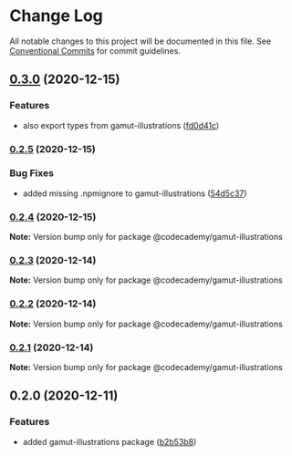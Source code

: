 # Change Log

All notable changes to this project will be documented in this file.
See [Conventional Commits](https://conventionalcommits.org) for commit guidelines.

## [0.3.0](https://github.com/Codecademy/client-modules/compare/@codecademy/gamut-illustrations@0.2.5...@codecademy/gamut-illustrations@0.3.0) (2020-12-15)


### Features

* also export types from gamut-illustrations ([fd0d41c](https://github.com/Codecademy/client-modules/commit/fd0d41ca5080db4a7aad6df1712391f2ef233b78))



### [0.2.5](https://github.com/Codecademy/client-modules/compare/@codecademy/gamut-illustrations@0.2.4...@codecademy/gamut-illustrations@0.2.5) (2020-12-15)


### Bug Fixes

* added missing .npmignore to gamut-illustrations ([54d5c37](https://github.com/Codecademy/client-modules/commit/54d5c37821fb0392e4f572aca24dd9d04a02abcd))



### [0.2.4](https://github.com/Codecademy/client-modules/compare/@codecademy/gamut-illustrations@0.2.3...@codecademy/gamut-illustrations@0.2.4) (2020-12-15)

**Note:** Version bump only for package @codecademy/gamut-illustrations





### [0.2.3](https://github.com/Codecademy/client-modules/compare/@codecademy/gamut-illustrations@0.2.2...@codecademy/gamut-illustrations@0.2.3) (2020-12-14)

**Note:** Version bump only for package @codecademy/gamut-illustrations





### [0.2.2](https://github.com/Codecademy/client-modules/compare/@codecademy/gamut-illustrations@0.2.1...@codecademy/gamut-illustrations@0.2.2) (2020-12-14)

**Note:** Version bump only for package @codecademy/gamut-illustrations





### [0.2.1](https://github.com/Codecademy/client-modules/compare/@codecademy/gamut-illustrations@0.2.0...@codecademy/gamut-illustrations@0.2.1) (2020-12-14)

**Note:** Version bump only for package @codecademy/gamut-illustrations





## 0.2.0 (2020-12-11)


### Features

* added gamut-illustrations package ([b2b53b8](https://github.com/Codecademy/client-modules/commit/b2b53b83d5db00f4c358bb91ca27c6593c0b2708))
